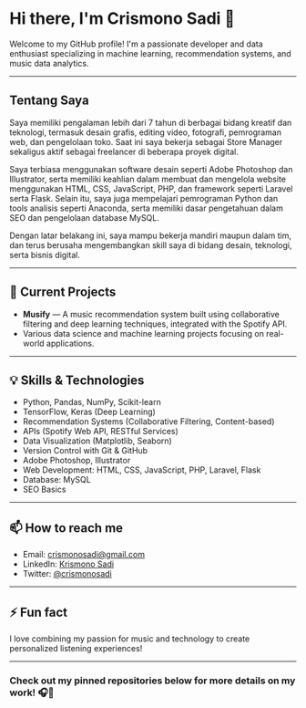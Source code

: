 # Hi there, I'm Crismono Sadi 👋

Welcome to my GitHub profile! I'm a passionate developer and data enthusiast specializing in machine learning, recommendation systems, and music data analytics.

---

## Tentang Saya

Saya memiliki pengalaman lebih dari 7 tahun di berbagai bidang kreatif dan teknologi, termasuk desain grafis, editing video, fotografi, pemrograman web, dan pengelolaan toko. Saat ini saya bekerja sebagai Store Manager sekaligus aktif sebagai freelancer di beberapa proyek digital.

Saya terbiasa menggunakan software desain seperti Adobe Photoshop dan Illustrator, serta memiliki keahlian dalam membuat dan mengelola website menggunakan HTML, CSS, JavaScript, PHP, dan framework seperti Laravel serta Flask. Selain itu, saya juga mempelajari pemrograman Python dan tools analisis seperti Anaconda, serta memiliki dasar pengetahuan dalam SEO dan pengelolaan database MySQL.

Dengan latar belakang ini, saya mampu bekerja mandiri maupun dalam tim, dan terus berusaha mengembangkan skill saya di bidang desain, teknologi, serta bisnis digital.

---

## 🔭 Current Projects
- **Musify** — A music recommendation system built using collaborative filtering and deep learning techniques, integrated with the Spotify API.
- Various data science and machine learning projects focusing on real-world applications.

---

## 💡 Skills & Technologies
- Python, Pandas, NumPy, Scikit-learn
- TensorFlow, Keras (Deep Learning)
- Recommendation Systems (Collaborative Filtering, Content-based)
- APIs (Spotify Web API, RESTful Services)
- Data Visualization (Matplotlib, Seaborn)
- Version Control with Git & GitHub
- Adobe Photoshop, Illustrator
- Web Development: HTML, CSS, JavaScript, PHP, Laravel, Flask
- Database: MySQL
- SEO Basics

---

## 📫 How to reach me
- Email: crismonosadi@gmail.com
- LinkedIn: [Krismono Sadi](https://www.linkedin.com/in/krismono-sadi-a81b33237)
- Twitter: [@crismonosadi](https://twitter.com/crismonosadi)

---

## ⚡ Fun fact
I love combining my passion for music and technology to create personalized listening experiences!

---

### Check out my pinned repositories below for more details on my work! 🎧🚀
